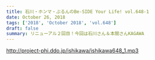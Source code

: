 ```yaml
---
title: 石川・ホンマ・ぶるんのBe-SIDE Your Life! vol.648-1
date: October 26, 2018
tags: ['2018', 'October 2018', 'vol.648']
draft: false
summary: リニューアル２回目！今回は石川さん＆本間さんKAGAWA
---
```


http://project-phi.ddo.jp/ishikawa/ishikawa648_1.mp3